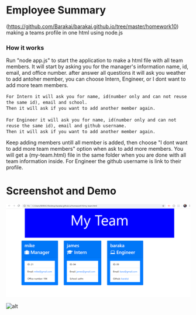 # Employee Summary

(https://github.com/Barakai/barakai.github.io/tree/master/homework10)
making a teams profile in one html using node.js
### How it works
 Run "node app.js" to start the application to make a html file with all team members.
It will start by asking you for the manager's information name, id, email, and office number.
after answer all questions it will ask you weather to add antoher member, you can choose Intern, Engineer, or I dont want to add more team members.

    For Intern it will ask you for name, id(number only and can not reuse the same id), email and school. 
    Then it will ask if you want to add another member again.
    
    For Engineer it will ask you for name, id(number only and can not reuse the same id), email and github username.
    Then it will ask if you want to add another member again.

Keep adding members untill all member is added, then choose "I dont want to add more team members" option when ask to add more members.
You will get a (my-team.html) file in the same folder when you are done with all team information inside.
For Engineer the github username is link to their profile.

# Screenshot and Demo

![alt](https://github.com/Barakai/barakai.github.io/blob/master/homework10/images/team.png)

![alt](https://drive.google.com/file/d/1HfdDSJrUPlVekhoLrzEgpSmF4afMIOoi/view)